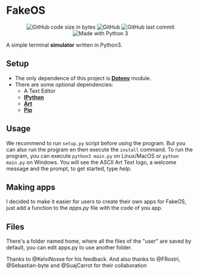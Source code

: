 # FakeOS
<p align="center">
<img alt="GitHub code size in bytes" src="https://img.shields.io/github/languages/code-size/fabiopolancoe/fakeos.svg">
<img alt="GitHub" src="https://img.shields.io/github/license/fabiopolancoe/fakeos.svg">
<img alt="GitHub last commit" src="https://img.shields.io/github/last-commit/fabiopolancoe/fakeos.svg">
<img alt="Made with Python 3" src="https://img.shields.io/badge/Made%20with-Python%203-green.svg">

A simple terminal **simulator** written in Python3.

## Setup
- The only dependence of this project is [**Dotenv**](https://pypi.org/project/python-dotenv/) module.
- There are some optional dependencies:
  - A Text Editor
  - [**IPython**](https://pypi.org/project/ipython/)
  - [**Art**](https://pypi.org/project/art/)
  - [**Pip**](https://pypi.org/project/pip/)
 
## Usage
We recommend to run `setup.py` script before using the program. But you can also run the program en then execute the `install` command.
To run the program, you can execute `python3 main.py` on Linux/MacOS or `python main.py` on Windows.
You will see the ASCII Art Text logo, a welcome message and the prompt, to get started, type _help_.

## Making apps
I decided to make it easier for users to create their own apps for FakeOS, just add a function to the _apps.py_ file with the code of you app.

## Files
There's a folder named home, where all the files of the "user" are saved by default, you can edit apps.py to use another folder.

Thanks to @KelviNosse for his feedback. And also thanks to @FRostri, @Sebastian-byte and @SuajCarrot for their collaboration

